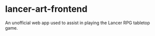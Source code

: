 # lancer-art-frontend
 An unofficial web app used to assist in playing the Lancer RPG tabletop game.
